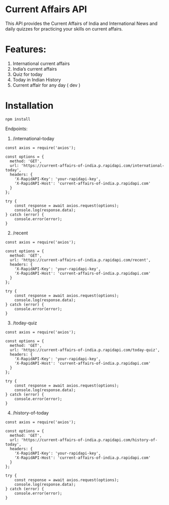# Current Affairs API
This API provides the Current Affairs of India and International News and daily quizzes for practicing your skills on current affairs.

# Features:
1. International current affairs
2. India’s current affairs
3. Quiz for today 
4. Today in Indian History
5. Current affair for any day ( dev )

# Installation
`npm install`

Endpoints:

1. /international-today
```
const axios = require('axios');

const options = {
  method: 'GET',
  url: 'https://current-affairs-of-india.p.rapidapi.com/international-today',
  headers: {
    'X-RapidAPI-Key': 'your-rapidapi-key',
    'X-RapidAPI-Host': 'current-affairs-of-india.p.rapidapi.com'
  }
};

try {
	const response = await axios.request(options);
	console.log(response.data);
} catch (error) {
	console.error(error);
}
```

2. /recent
```
const axios = require('axios');

const options = {
  method: 'GET',
  url: 'https://current-affairs-of-india.p.rapidapi.com/recent',
  headers: {
    'X-RapidAPI-Key': 'your-rapidapi-key',
    'X-RapidAPI-Host': 'current-affairs-of-india.p.rapidapi.com'
  }
};

try {
	const response = await axios.request(options);
	console.log(response.data);
} catch (error) {
	console.error(error);
}
```

3. /today-quiz

```
const axios = require('axios');

const options = {
  method: 'GET',
  url: 'https://current-affairs-of-india.p.rapidapi.com/today-quiz',
  headers: {
    'X-RapidAPI-Key': 'your-rapidapi-key',
    'X-RapidAPI-Host': 'current-affairs-of-india.p.rapidapi.com'
  }
};

try {
	const response = await axios.request(options);
	console.log(response.data);
} catch (error) {
	console.error(error);
}
```

4. /history-of-today

```
const axios = require('axios');

const options = {
  method: 'GET',
  url: 'https://current-affairs-of-india.p.rapidapi.com/history-of-today',
  headers: {
    'X-RapidAPI-Key': 'your-rapidapi-key',
    'X-RapidAPI-Host': 'current-affairs-of-india.p.rapidapi.com'
  }
};

try {
	const response = await axios.request(options);
	console.log(response.data);
} catch (error) {
	console.error(error);
}
```